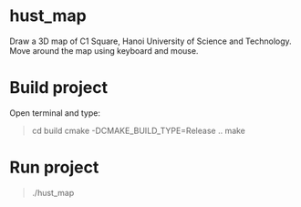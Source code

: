 # hust_map
Draw a 3D map of C1 Square, Hanoi University of Science and Technology.
Move around the map using keyboard and mouse.
# Build project
Open terminal and type:
> cd build
> cmake -DCMAKE_BUILD_TYPE=Release ..
> make
# Run project
> ./hust_map
